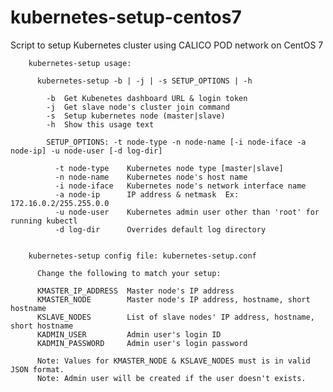 # kubernetes-setup-centos7
Script to setup Kubernetes cluster using CALICO POD network on CentOS 7 


        kubernetes-setup usage:
         
          kubernetes-setup -b | -j | -s SETUP_OPTIONS | -h
         
            -b  Get Kubenetes dashboard URL & login token
            -j  Get slave node's cluster join command
            -s  Setup kubernetes node (master|slave)
            -h  Show this usage text
         
            SETUP_OPTIONS: -t node-type -n node-name [-i node-iface -a node-ip] -u node-user [-d log-dir]
         
              -t node-type    Kubernetes node type [master|slave]
              -n node-name    Kubernetes node's host name
              -i node-iface   Kubernetes node's network interface name
              -a node-ip      IP address & netmask  Ex:  172.16.0.2/255.255.0.0
              -u node-user    Kubernetes admin user other than 'root' for running kubectl
              -d log-dir      Overrides default log directory 
         

        kubernetes-setup config file: kubernetes-setup.conf
         
          Change the following to match your setup:

          KMASTER_IP_ADDRESS  Master node's IP address
          KMASTER_NODE        Master node's IP address, hostname, short hostname
          KSLAVE_NODES        List of slave nodes' IP address, hostname, short hostname
          KADMIN_USER         Admin user's login ID
          KADMIN_PASSWORD     Admin user's login password

          Note: Values for KMASTER_NODE & KSLAVE_NODES must is in valid JSON format.
          Note: Admin user will be created if the user doesn't exists.
